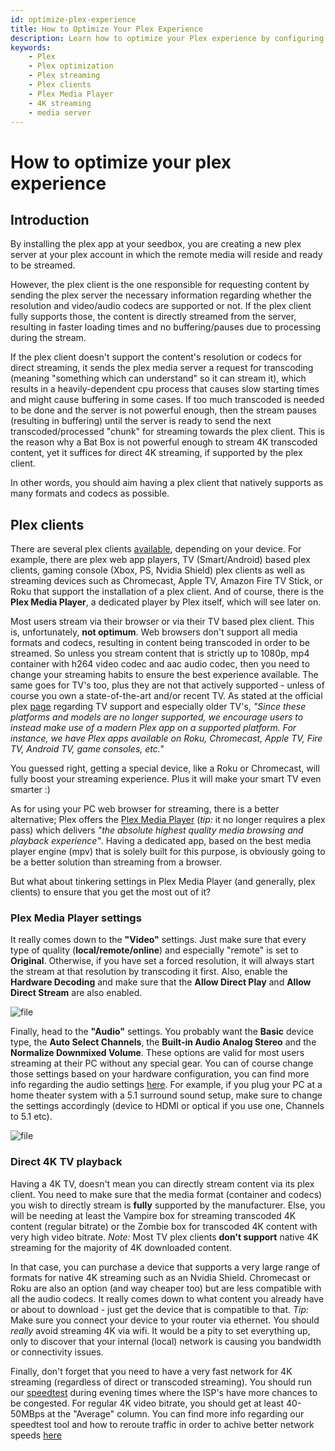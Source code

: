 ```yaml
---
id: optimize-plex-experience
title: How to Optimize Your Plex Experience
description: Learn how to optimize your Plex experience by configuring your Plex clients and settings for the best streaming performance.
keywords:
    - Plex
    - Plex optimization
    - Plex streaming
    - Plex clients
    - Plex Media Player
    - 4K streaming
    - media server
---
```


# How to optimize your plex experience

## Introduction
By installing the plex app at your seedbox, you are creating a new plex server at your plex account in which the remote media will reside and ready to be streamed.

However, the plex client is the one responsible for requesting content by sending the plex server the necessary information regarding whether the resolution and video/audio codecs are supported or not. If the plex client fully supports those, the content is directly streamed from the server, resulting in faster loading times and no buffering/pauses due to processing during the stream.

If the plex client doesn't support the content's resolution or codecs for direct streaming, it sends the plex media server a request for transcoding (meaning "something which can understand" so it can stream it), which results in a heavily-dependent cpu process that causes slow starting times and might cause buffering in some cases. If too much transcoded is needed to be done and the server is not powerful enough, then the stream pauses (resulting in buffering) until the server is ready to send the next transcoded/processed "chunk" for streaming towards the plex client.
This is the reason why a Bat Box is not powerful enough to stream 4K transcoded content, yet it suffices for direct 4K streaming, if supported by the plex client.

In other words, you should aim having a plex client that natively supports as many formats and codecs as possible.

## Plex clients
There are several plex clients [available](https://www.plex.tv/apps-devices/), depending on your device.
For example, there are plex web app players, TV (Smart/Android) based plex clients, gaming console (Xbox, PS, Nvidia Shield) plex clients as well as streaming devices such as Chromecast, Apple TV, Amazon Fire TV Stick, or Roku that support the installation of a plex client.
And of course, there is the **Plex Media Player**, a dedicated player by Plex itself, which will see later on.

Most users stream via their browser or via their TV based plex client. This is, unfortunately, **not optimum**.
Web browsers don't support all media formats and codecs, resulting in content being transcoded in order to be streamed.
So unless you stream content that is strictly up to 1080p, mp4 container with h264 video codec and aac audio codec, then you need to change your streaming habits to ensure the best experience available.
The same goes for TV's too, plus they are not that actively supported - unless of course you own a state-of-the-art and/or recent TV. As stated at the official plex [page](https://support.plex.tv/articles/204080173-which-smart-tv-models-are-supported/) regarding TV support and especially older TV's, *"Since these platforms and models are no longer supported, we encourage users to instead make use of a modern Plex app on a supported platform. For instance, we have Plex apps available on Roku, Chromecast, Apple TV, Fire TV, Android TV, game consoles, etc."*

You guessed right, getting a special device, like a Roku or Chromecast, will fully boost your streaming experience. Plus it will make your smart TV even smarter :)

As for using your PC web browser for streaming, there is a better alternative; Plex offers the [Plex Media Player](https://www.plex.tv/blog/introducing-the-plex-media-player/) (*tip:* it no longer requires a plex pass) which delivers *"the absolute highest quality media browsing and playback experience"*.
Having a dedicated app, based on the best media player engine (mpv) that is solely built for this purpose, is obviously going to be a better solution than streaming from a browser.

But what about tinkering settings in Plex Media Player (and generally, plex clients) to ensure that you get the most out of it?

### Plex Media Player settings

It really comes down to the **"Video"** settings. Just make sure that every type of quality (**local/remote/online**) and especially "remote" is set to **Original**. Otherwise, if you have set a forced resolution, it will always start the stream at that resolution by transcoding it first.
Also, enable the **Hardware Decoding** and make sure that the **Allow Direct Play** and **Allow Direct Stream** are also enabled.

![file](https://rapiddot-support-community-uploads.s3.amazonaws.com/uploads/image-1613407888348.png)

Finally, head to the **"Audio"** settings. You probably want the **Basic** device type, the **Auto Select Channels**, the **Built-in Audio Analog Stereo** and the **Normalize Downmixed Volume**. These options are valid for most users streaming at their PC without any special gear. You can of course change those settings based on your hardware configuration, you can find more info regarding the audio settings [here](https://support.plex.tv/articles/audio-configuration/).
For example, if you plug your PC at a home theater system with a 5.1 surround sound setup, make sure to change the settings accordingly (device to HDMI or optical if you use one, Channels to 5.1 etc).

![file](https://rapiddot-support-community-uploads.s3.amazonaws.com/uploads/image-1613409726440.png)

### Direct 4K TV playback

Having a 4K TV, doesn't mean you can directly stream content via its plex client. You need to make sure that the media format (container and codecs) you wish to directly stream is **fully** supported by the manufacturer. Else, you will be needing at least the Vampire box for streaming transcoded 4K content (regular bitrate) or the Zombie box for transcoded 4K content with very high video bitrate.
*Note:* Most TV plex clients **don't support** native 4K streaming for the majority of 4K downloaded content.

In that case, you can purchase a device that supports a very large range of formats for native 4K streaming such as an Nvidia Shield. Chromecast or Roku are also an option (and way cheaper too) but are less compatible with all the audio codecs. It really comes down to what content you already have or about to download - just get the device that is compatible to that.
*Tip:* Make sure you connect your device to your router via ethernet. You should *really* avoid streaming 4K via wifi. It would be a pity to set everything up, only to discover that your internal (local) network is causing you bandwidth or connectivity issues.

Finally, don't forget that you need to have a very fast network for 4K streaming (regardless of direct or transcoded streaming). You should run our [speedtest](https://speedtest.seedboxes.cc/) during evening times where the ISP's have more chances to be congested. For regular 4K video bitrate, you should get at least 40-50MBps at the "Average" column. You can find more info regarding our speedtest tool and how to reroute traffic in order to achive better network speeds [here](../howtos/How_to_reroute_traffic_through_another_carrier_towards_your_IP_by_using_our_speedtest_and_reroute_tool.md)
